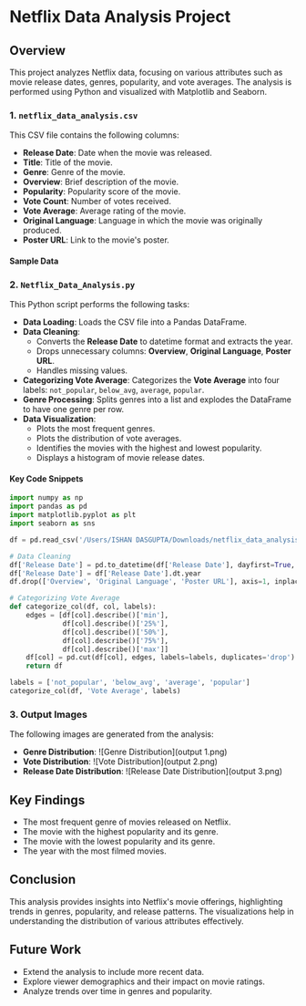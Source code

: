 # Netflix Data Analysis Project

## Overview
This project analyzes Netflix data, focusing on various attributes such as movie release dates, genres, popularity, and vote averages. The analysis is performed using Python and visualized with Matplotlib and Seaborn.



### 1. `netflix_data_analysis.csv`
This CSV file contains the following columns:

- **Release Date**: Date when the movie was released.
- **Title**: Title of the movie.
- **Genre**: Genre of the movie.
- **Overview**: Brief description of the movie.
- **Popularity**: Popularity score of the movie.
- **Vote Count**: Number of votes received.
- **Vote Average**: Average rating of the movie.
- **Original Language**: Language in which the movie was originally produced.
- **Poster URL**: Link to the movie's poster.

#### Sample Data

### 2. `Netflix_Data_Analysis.py`
This Python script performs the following tasks:

- **Data Loading**: Loads the CSV file into a Pandas DataFrame.
- **Data Cleaning**: 
  - Converts the **Release Date** to datetime format and extracts the year.
  - Drops unnecessary columns: **Overview**, **Original Language**, **Poster URL**.
  - Handles missing values.
- **Categorizing Vote Average**: Categorizes the **Vote Average** into four labels: `not_popular`, `below_avg`, `average`, `popular`.
- **Genre Processing**: Splits genres into a list and explodes the DataFrame to have one genre per row.
- **Data Visualization**: 
  - Plots the most frequent genres.
  - Plots the distribution of vote averages.
  - Identifies the movies with the highest and lowest popularity.
  - Displays a histogram of movie release dates.

#### Key Code Snippets
```python
import numpy as np
import pandas as pd
import matplotlib.pyplot as plt
import seaborn as sns

df = pd.read_csv('/Users/ISHAN DASGUPTA/Downloads/netflix_data_analysis.csv')

# Data Cleaning
df['Release Date'] = pd.to_datetime(df['Release Date'], dayfirst=True, errors='coerce')
df['Release Date'] = df['Release Date'].dt.year
df.drop(['Overview', 'Original Language', 'Poster URL'], axis=1, inplace=True)

# Categorizing Vote Average
def categorize_col(df, col, labels):
    edges = [df[col].describe()['min'],
             df[col].describe()['25%'],
             df[col].describe()['50%'],
             df[col].describe()['75%'],
             df[col].describe()['max']]
    df[col] = pd.cut(df[col], edges, labels=labels, duplicates='drop')
    return df

labels = ['not_popular', 'below_avg', 'average', 'popular']
categorize_col(df, 'Vote Average', labels)
```

### 3. Output Images
The following images are generated from the analysis:

- **Genre Distribution**: ![Genre Distribution](output 1.png)
- **Vote Distribution**: ![Vote Distribution](output 2.png)
- **Release Date Distribution**: ![Release Date Distribution](output 3.png)

## Key Findings
- The most frequent genre of movies released on Netflix.
- The movie with the highest popularity and its genre.
- The movie with the lowest popularity and its genre.
- The year with the most filmed movies.

## Conclusion
This analysis provides insights into Netflix's movie offerings, highlighting trends in genres, popularity, and release patterns. The visualizations help in understanding the distribution of various attributes effectively.

## Future Work
- Extend the analysis to include more recent data.
- Explore viewer demographics and their impact on movie ratings.
- Analyze trends over time in genres and popularity.
```
